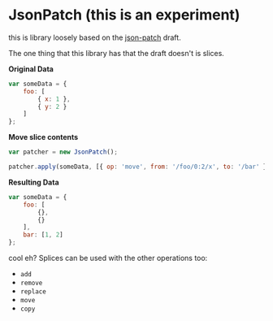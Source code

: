 # JsonPatch (this is an experiment)

this is library loosely based on the [json-patch](http://tools.ietf.org/html/draft-ietf-appsawg-json-patch-05) draft. 

The one thing that this library has that the draft doesn't is slices.


**Original Data**

``` javascript
var someData = {
	foo: [
		{ x: 1 },
		{ y: 2 }
	] 
};
```

**Move slice contents**

``` javascript
var patcher = new JsonPatch();

patcher.apply(someData, [{ op: 'move', from: '/foo/0:2/x', to: '/bar' }] );
```

**Resulting Data**

``` javascript
var someData = {
	foo: [
		{},
		{}
	],
	bar: [1, 2]
};
```

cool eh? Splices can be used with the other operations too: 

* `add`
* `remove`
* `replace`
* `move`
* `copy`